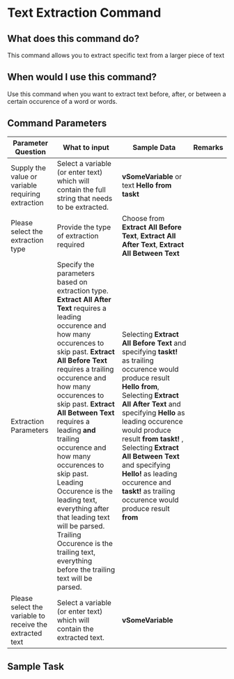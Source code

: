 <!-- TITLE: Text Extraction Command -->
# Text Extraction Command

## What does this command do?
This command allows you to extract specific text from a larger piece of text

## When would I use this command?
Use this command when you want to extract text before, after, or between a certain occurence of a word or words.

## Command Parameters

| Parameter Question   	| What to input  	|  Sample Data 	| Remarks  	|
|---					|---				|---			|---		|
|Supply the value or variable requiring extraction | Select a variable (or enter text) which will contain the full string that needs to be extracted.   	|  **vSomeVariable** or text **Hello from taskt**  	|  	|
|Please select the extraction type|  Provide the type of extraction required 	| Choose from **Extract All Before Text**, **Extract All After Text**, **Extract All Between Text** |  	|
|Extraction Parameters   	| Specify the parameters based on extraction type.   **Extract All After Text** requires a leading occurence and how many occurences to skip past.  **Extract All Before Text** requires a trailing occurence and how many occurences to skip past. **Extract All Between Text** requires a leading **and** trailing occurence and how many occurences to skip past.  Leading Occurence is the leading text, everything after that leading text will be parsed.  Trailing Occurence is the trailing text, everything before the trailing text will be parsed.  |  Selecting **Extract All Before Text** and specifying **taskt!** as trailing occurence would produce result **Hello from**, Selecting **Extract All After Text** and specifying **Hello** as leading occurence would produce result **from taskt!** , Selecting **Extract All Between Text** and specifying **Hello!** as leading occurence and **taskt!** as trailing occurence would produce result **from**   	|  	|
|Please select the variable to receive the extracted text | Select a variable (or enter text) which will contain the extracted text.    |  **vSomeVariable**   |   |


## Sample Task